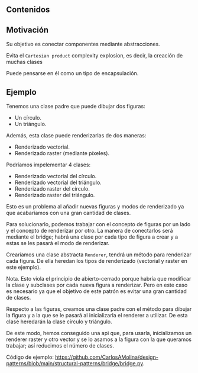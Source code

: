 ## Contenidos


## Motivación

Su objetivo es conectar componentes mediante abstracciones.

Evita el `Cartesian product` complexity explosion, es decir, la creación de muchas clases

Puede pensarse en él como un tipo de encapsulación.

## Ejemplo

Tenemos una clase padre que puede dibujar dos figuras:

- Un círculo.
- Un triángulo.

Además, esta clase puede renderizarlas de dos maneras:

- Renderizado vectorial.
- Renderizado raster (mediante píxeles).

Podríamos impelementar 4 clases:

- Renderizado vectorial del círculo.
- Renderizado vectorial del triángulo.
- Renderizado raster del círculo.
- Renderizado raster del triángulo.

Esto es un problema al añadir nuevas figuras y modos de renderizado ya que acabaríamos con una gran cantidad de clases.

Para solucionarlo, podemos trabajar con el concepto de figuras por un lado y el concepto de renderizar por otro. La manera de conectarlos será mediante el bridge; habrá una clase por cada tipo de figura a crear y a estas se les pasará el modo de renderizar.

Crearíamos una clase abstracta `Renderer`, tendrá un método para renderizar cada figura. De ella heredan los tipos de renderizado (vectorial y raster en este ejemplo).

Nota. Esto viola el principio de abierto-cerrado porque habría que modificar la clase y subclases por cada nueva figura a renderizar. Pero en este caso es necesario ya que el objetivo de este patrón es evitar una gran cantidad de clases.

Respecto a las figuras, creamos una clase padre con el método para dibujar la figura y a la que se le pasará al inicializarla el renderer a utilizar. De esta clase heredarán la clase círculo y triángulo.

De este modo, hemos conseguido una api que, para usarla, inicializamos un renderer raster y otro vector y se lo asamos a la figura con la que queramos trabajar; así reducimos el número de clases.

Código de ejemplo: <https://github.com/CarlosAMolina/design-patterns/blob/main/structural-patterns/bridge/bridge.py>.

